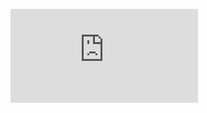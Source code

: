 <!-- blank line -->
<figure class="video_container">
  <iframe src="https://media.giphy.com/media/BO0B1hyYj7YZbHlBtv/giphy.gif" frameborder="0" allowfullscreen="true"> </iframe>
</figure>
<!-- blank line -->
